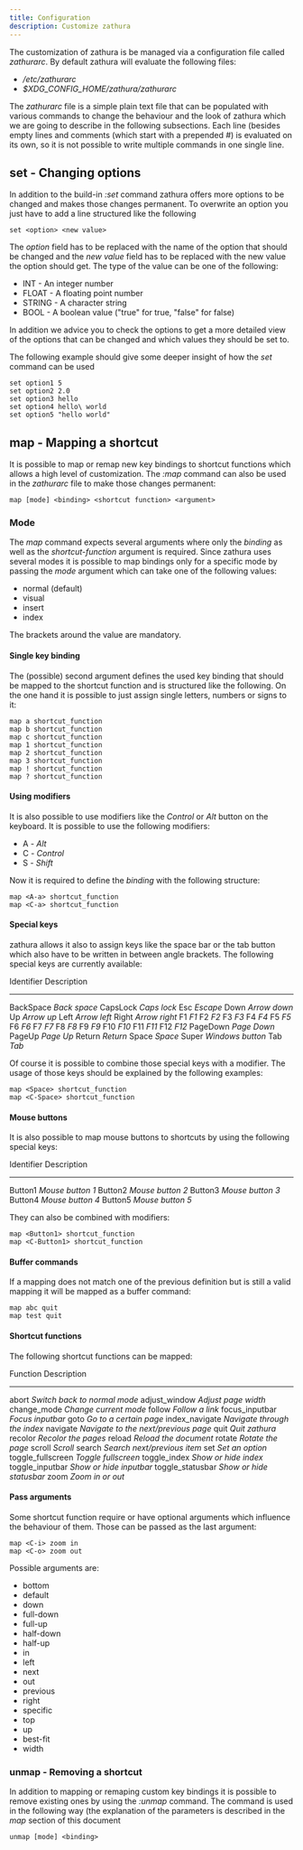 ```yaml
---
title: Configuration
description: Customize zathura
---
```


The customization of zathura is be managed via a configuration file called
*zathurarc*. By default zathura will evaluate the following files:

* */etc/zathurarc*
* *$XDG_CONFIG_HOME/zathura/zathurarc*

The *zathurarc* file is a simple plain text file that can be populated with
various commands to change the behaviour and the look of zathura which we are
going to describe in the following subsections. Each line (besides empty lines
and comments (which start with a prepended *\#*) is evaluated on its own, so it
is not possible to write multiple commands in one single line.

## set - Changing options
In addition to the build-in *:set* command zathura offers more options to be
changed and makes those changes permanent. To overwrite an option you just have
to add a line structured like the following

    set <option> <new value>

The *option* field has to be replaced with the name of the option that should be
changed and the *new value* field has to be replaced with the new value the
option should get. The type of the value can be one of the following:

* INT - An integer number
* FLOAT - A floating point number
* STRING - A character string
* BOOL - A boolean value ("true" for true, "false" for false)

In addition we advice you to check the options to get a more detailed view of
the options that can be changed and which values they should be set to.

The following example should give some deeper insight of how the *set* command
can be used

    set option1 5
    set option2 2.0
    set option3 hello
    set option4 hello\ world
    set option5 "hello world"

## map - Mapping a shortcut
It is possible to map or remap new key bindings to shortcut functions which
allows a high level of customization. The *:map* command can also be used in
the *zathurarc* file to make those changes permanent:

    map [mode] <binding> <shortcut function> <argument>

### Mode
The *map* command expects several arguments where only the *binding* as well as
the *shortcut-function* argument is required. Since zathura uses several modes
it is possible to map bindings only for a specific mode by passing the *mode*
argument which can take one of the following values:

* normal (default)
* visual
* insert
* index

The brackets around the value are mandatory.

#### Single key binding
The (possible) second argument defines the used key binding that should be
mapped to the shortcut function and is structured like the following. On the one
hand it is possible to just assign single letters, numbers or signs to it:

    map a shortcut_function
    map b shortcut_function
    map c shortcut_function
    map 1 shortcut_function
    map 2 shortcut_function
    map 3 shortcut_function
    map ! shortcut_function
    map ? shortcut_function

#### Using modifiers
It is also possible to use modifiers like the *Control* or *Alt* button on the
keyboard. It is possible to use the following modifiers:

* A - *Alt*
* C - *Control*
* S - *Shift*

Now it is required to define the *binding* with the following structure:

    map <A-a> shortcut_function
    map <C-a> shortcut_function

#### Special keys
zathura allows it also to assign keys like the space bar or the tab button which
also have to be written in between angle brackets. The following special keys
are currently available:

Identifier  Description
----------  -----------
BackSpace   *Back space*
CapsLock    *Caps lock*
Esc         *Escape*
Down        *Arrow down*
Up          *Arrow up*
Left        *Arrow left*
Right       *Arrow right*
F1          *F1*
F2          *F2*
F3          *F3*
F4          *F4*
F5          *F5*
F6          *F6*
F7          *F7*
F8          *F8*
F9          *F9*
F10         *F10*
F11         *F11*
F12         *F12*
PageDown    *Page Down*
PageUp      *Page Up*
Return      *Return*
Space       *Space*
Super       *Windows button*
Tab         *Tab*

Of course it is possible to combine those special keys with a modifier. The
usage of those keys should be explained by the following examples:

    map <Space> shortcut_function
    map <C-Space> shortcut_function

#### Mouse buttons
It is also possible to map mouse buttons to shortcuts by using the following
special keys:

Identifier  Description
----------  ----------------
Button1     *Mouse button 1*
Button2     *Mouse button 2*
Button3     *Mouse button 3*
Button4     *Mouse button 4*
Button5     *Mouse button 5*

They can also be combined with modifiers:

    map <Button1> shortcut_function
    map <C-Button1> shortcut_function

#### Buffer commands
If a mapping does not match one of the previous definition but is still a valid
mapping it will be mapped as a buffer command:

    map abc quit
    map test quit

#### Shortcut functions
The following shortcut functions can be mapped:

Function           Description
-----------------  ------------------------------------
abort              *Switch back to normal mode*
adjust_window      *Adjust page width*
change_mode        *Change current mode*
follow             *Follow a link*
focus_inputbar     *Focus inputbar*
goto               *Go to a certain page*
index_navigate     *Navigate through the index*
navigate           *Navigate to the next/previous page*
quit               *Quit zathura*
recolor            *Recolor the pages*
reload             *Reload the document*
rotate             *Rotate the page*
scroll             *Scroll*
search             *Search next/previous item*
set                *Set an option*
toggle_fullscreen  *Toggle fullscreen*
toggle_index       *Show or hide index*
toggle_inputbar    *Show or hide inputbar*
toggle_statusbar   *Show or hide statusbar*
zoom               *Zoom in or out*

#### Pass arguments
Some shortcut function require or have optional arguments which influence the
behaviour of them. Those can be passed as the last argument:

    map <C-i> zoom in
    map <C-o> zoom out

Possible arguments are:

* bottom
* default
* down
* full-down
* full-up
* half-down
* half-up
* in
* left
* next
* out
* previous
* right
* specific
* top
* up
* best-fit
* width

### unmap - Removing a shortcut
In addition to mapping or remaping custom key bindings it is possible to remove
existing ones by using the *:unmap* command. The command is used in the
following way (the explanation of the parameters is described in the *map*
section of this document

    unmap [mode] <binding>

